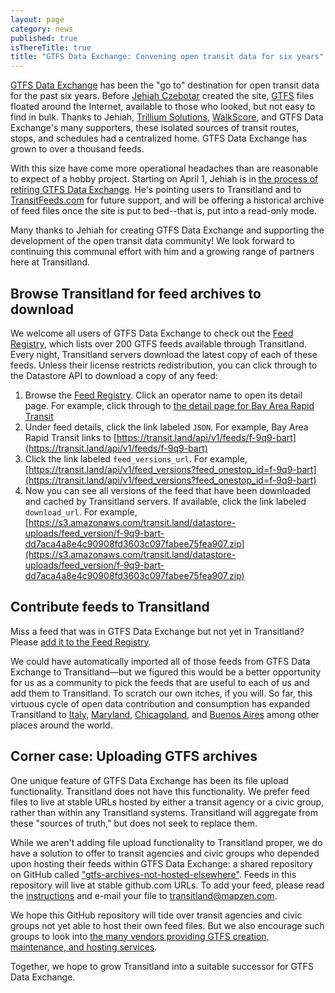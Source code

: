 ```yaml
---
layout: page
category: news
published: true
isThereTitle: true
title: "GTFS Data Exchange: Convening open transit data for six years"
---
```


[GTFS Data Exchange](http://www.gtfs-data-exchange.com/) has been the "go to" destination for open transit data for the past six years. Before [Jehiah Czebotar](http://jehiah.cz/) created the site, [GTFS](/documentation/glossary/#gtfs) files floated around the Internet, available to those who looked, but not easy to find in bulk. Thanks to Jehiah, [Trillium Solutions](http://trilliumtransit.com/), [WalkScore](https://www.walkscore.com/), and GTFS Data Exchange's many supporters, these isolated sources of transit routes, stops, and schedules had a centralized home. GTFS Data Exchange has grown to over a thousand feeds.

<!-- more -->

With this size have come more operational headaches than are reasonable to expect of a hobby project. Starting on April 1, Jehiah is in [the process of retiring GTFS Data Exchange](http://www.gtfs-data-exchange.com/). He's pointing users to Transitland and to [TransitFeeds.com](http://transitfeeds.com/) for future support, and will be offering a historical archive of feed files once the site is put to bed--that is, put into a read-only mode.

Many thanks to Jehiah for creating GTFS Data Exchange and supporting the development of the open transit data community! We look forward to continuing this communal effort with him and a growing range of partners here at Transitland.

## Browse Transitland for feed archives to download

We welcome all users of GTFS Data Exchange to check out the [Feed Registry](/feed-registry), which lists over 200 GTFS feeds available through Transitland. Every night, Transitland servers download the latest copy of each of these feeds. Unless their license restricts redistribution, you can click through to the Datastore API to download a copy of any feed:

1. Browse the [Feed Registry](/feed-registry). Click an operator name to open its detail page. For example, click through to [the detail page for Bay Area Rapid Transit](https://transit.land/feed-registry/operators/o-9q9-bart)
2. Under feed details, click the link labeled `JSON`. For example, Bay Area Rapid Transit links to [https://transit.land/api/v1/feeds/f-9q9-bart](https://transit.land/api/v1/feeds/f-9q9-bart)
3. Click the link labeled `feed_versions_url`. For example, [https://transit.land/api/v1/feed_versions?feed_onestop_id=f-9q9-bart](https://transit.land/api/v1/feed_versions?feed_onestop_id=f-9q9-bart)
4. Now you can see all versions of the feed that have been downloaded and cached by Transitland servers. If available, click the link labeled `download_url`. For example, [https://s3.amazonaws.com/transit.land/datastore-uploads/feed_version/f-9q9-bart-dd7aca4a8e4c90908fd3603c097fabee75fea907.zip](https://s3.amazonaws.com/transit.land/datastore-uploads/feed_version/f-9q9-bart-dd7aca4a8e4c90908fd3603c097fabee75fea907.zip)

## Contribute feeds to Transitland

Miss a feed that was in GTFS Data Exchange but not yet in Transitland? Please [add it to the Feed Registry](/news/2016/02/19/get-started-add-feeds.html).

We could have automatically imported all of those feeds from GTFS Data Exchange to Transitland&mdash;but we figured this would be a better opportunity for us as a community to pick the feeds that are useful to each of us and add them to Transitland. To scratch our own itches, if you will. So far, this virtuous cycle of open data contribution and consumption has expanded Transitland to [Italy](/news/2016/03/24/transitland-in-italy.html), [Maryland](/news/2016/04/04/transitland-in-maryland.html), [Chicagoland](/news/2016/03/04/transitland-feed-submission-update.html#chicago), and [Buenos Aires](/news/2016/03/04/transitland-feed-submission-update.html#buenos-aires) among other places around the world.

## Corner case: Uploading GTFS archives

One unique feature of GTFS Data Exchange has been its file upload functionality. Transitland does not have this functionality. We prefer feed files to live at stable URLs hosted by either a transit agency or a civic group, rather than within any Transitland systems. Transitland will aggregate from these "sources of truth," but does not seek to replace them.

While we aren't adding file upload functionality to Transitland proper, we do have a solution to offer to transit agencies and civic groups who depended upon hosting their feeds within GTFS Data Exchange: a shared repository on GitHub called ["gtfs-archives-not-hosted-elsewhere"](https://github.com/transitland/gtfs-archives-not-hosted-elsewhere). Feeds in this repository will live at stable github.com URLs. To add your feed, please read the [instructions](https://github.com/transitland/gtfs-archives-not-hosted-elsewhere/blob/master/README.md) and e-mail your file to [transitland@mapzen.com](mailto:transitland@mapzen.com).

We hope this GitHub repository will tide over transit agencies and civic groups not yet able to host their own feed files. But we also encourage such groups to look into [the many vendors providing GTFS creation, maintenance, and hosting services](https://docs.google.com/spreadsheets/d/1Gc9mu4BIYC8ORpv2IbbVnT3q8VQ3xkeY7Hz068vT_GQ/pubhtml).

Together, we hope to grow Transitland into a suitable successor for GTFS Data Exchange.
